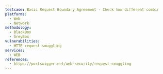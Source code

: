 ```yaml
---
testcase: Basic Request Boundary Agreement - Check how different combinations of Content-Length and Transfer-Encoding headers are parsed on the server by sending both in a single request (e.g., both Content-Length and Transfer-Encoding: chunked). Web (HTTP/HTTPS) service
platforms: 
  - Web
  - Network
methodology: 
  - BlackBox
  - GreyBox
vulnerabilities:
  - HTTP request smuggling
services:
  - WEB
references:
  - https://portswigger.net/web-security/request-smuggling
---
```

